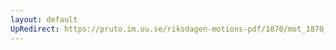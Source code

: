 ```yaml
---
layout: default
UpRedirect: https://pruto.im.uu.se/riksdagen-motions-pdf/1870/mot_1870__ak__103/mot_1870__ak__103-002.pdf
---
```

